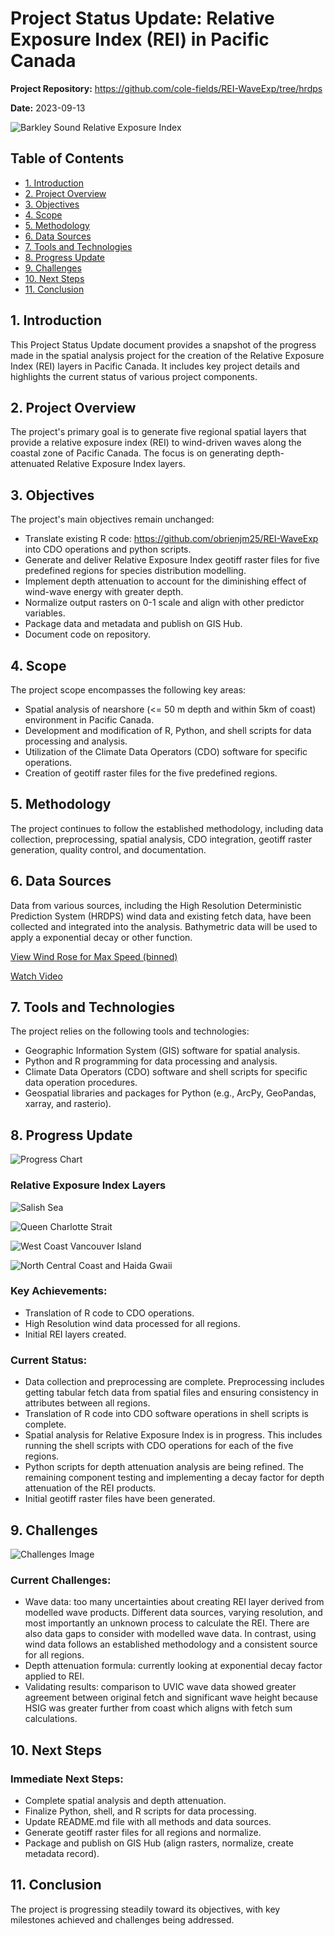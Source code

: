 #  Project Status Update: Relative Exposure Index (REI) in Pacific Canada

**Project Repository:** https://github.com/cole-fields/REI-WaveExp/tree/hrdps

**Date:** 2023-09-13

![Barkley Sound Relative Exposure Index](reference/barkley.png)

## Table of Contents
- [1. Introduction](#1-introduction)
- [2. Project Overview](#2-project-overview)
- [3. Objectives](#3-objectives)
- [4. Scope](#4-scope)
- [5. Methodology](#5-methodology)
- [6. Data Sources](#6-data-sources)
- [7. Tools and Technologies](#7-tools-and-technologies)
- [8. Progress Update](#8-progress-update)
- [9. Challenges](#9-challenges)
- [10. Next Steps](#10-next-steps)
- [11. Conclusion](#11-conclusion)

## 1. Introduction

This Project Status Update document provides a snapshot of the progress made in the spatial analysis project for the creation of the Relative Exposure Index (REI) layers in Pacific Canada. It includes key project details and highlights the current status of various project components.

## 2. Project Overview

The project's primary goal is to generate five regional spatial layers that provide a relative exposure index (REI) to wind-driven waves along the coastal zone of Pacific Canada. The focus is on generating depth-attenuated Relative Exposure Index layers.

## 3. Objectives

The project's main objectives remain unchanged:

- Translate existing R code: https://github.com/obrienjm25/REI-WaveExp into CDO operations and python scripts.
- Generate and deliver Relative Exposure Index geotiff raster files for five predefined regions for species distribution modelling.
- Implement depth attenuation to account for the diminishing effect of wind-wave energy with greater depth.
- Normalize output rasters on 0-1 scale and align with other predictor variables.
- Package data and metadata and publish on GIS Hub.
- Document code on repository.

## 4. Scope

The project scope encompasses the following key areas:

- Spatial analysis of nearshore (<= 50 m depth and within 5km of coast) environment in Pacific Canada.
- Development and modification of R, Python, and shell scripts for data processing and analysis.
- Utilization of the Climate Data Operators (CDO) software for specific operations.
- Creation of geotiff raster files for the five predefined regions.

## 5. Methodology

The project continues to follow the established methodology, including data collection, preprocessing, spatial analysis, CDO integration, geotiff raster generation, quality control, and documentation.

## 6. Data Sources

Data from various sources, including the High Resolution Deterministic Prediction System (HRDPS) wind data and existing fetch data, have been collected and integrated into the analysis. Bathymetric data will be used to apply a exponential decay or other function.

[View Wind Rose for Max Speed (binned)](reference/mx_spd_bin_rose.html)

[Watch Video](https://youtu.be/ORtiZIZJf-M)

## 7. Tools and Technologies

The project relies on the following tools and technologies:

- Geographic Information System (GIS) software for spatial analysis.
- Python and R programming for data processing and analysis.
- Climate Data Operators (CDO) software and shell scripts for specific data operation procedures.
- Geospatial libraries and packages for Python (e.g., ArcPy, GeoPandas, xarray, and rasterio).

## 8. Progress Update

![Progress Chart](reference/status.png)

### Relative Exposure Index Layers
![Salish Sea](reference/sog.png)

![Queen Charlotte Strait](reference/qcs.png)

![West Coast Vancouver Island](reference/wcvi.png)

![North Central Coast and Haida Gwaii](reference/ncc_hg.png)


### Key Achievements:
- Translation of R code to CDO operations.
- High Resolution wind data processed for all regions.
- Initial REI layers created.

### Current Status:
- Data collection and preprocessing are complete. Preprocessing includes getting tabular fetch data from spatial files and ensuring consistency in attributes between all regions.
- Translation of R code into CDO software operations in shell scripts is complete.
- Spatial analysis for Relative Exposure Index is in progress. This includes running the shell scripts with CDO operations for each of the five regions.
- Python scripts for depth attenuation analysis are being refined. The remaining component testing and implementing a decay factor for depth attenuation of the REI products.
- Initial geotiff raster files have been generated.

## 9. Challenges

![Challenges Image](reference/hsig.png)

### Current Challenges:
- Wave data: too many uncertainties about creating REI layer derived from modelled wave products. Different data sources, varying resolution, and most importantly an unknown process to calculate the REI. There are also data gaps to consider with modelled wave data. In contrast, using wind data follows an established methodology and a consistent source for all regions.
- Depth attenuation formula: currently looking at exponential decay factor applied to REI.
- Validating results: comparison to UVIC wave data showed greater agreement between original fetch and significant wave height because HSIG was greater further from coast which aligns with fetch sum calculations.

## 10. Next Steps

### Immediate Next Steps:
- Complete spatial analysis and depth attenuation.
- Finalize Python, shell, and R scripts for data processing.
- Update README.md file with all methods and data sources.
- Generate geotiff raster files for all regions and normalize.
- Package and publish on GIS Hub (align rasters, normalize, create metadata record).

## 11. Conclusion

The project is progressing steadily toward its objectives, with key milestones achieved and challenges being addressed. 
